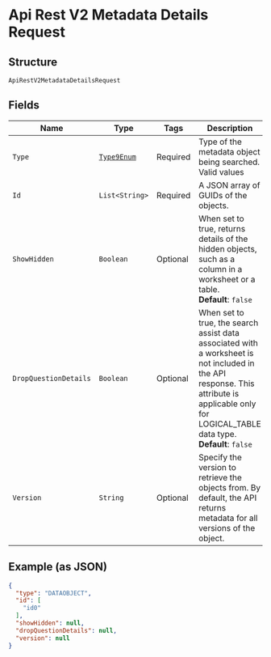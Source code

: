 
# Api Rest V2 Metadata Details Request

## Structure

`ApiRestV2MetadataDetailsRequest`

## Fields

| Name | Type | Tags | Description | Getter | Setter |
|  --- | --- | --- | --- | --- | --- |
| `Type` | [`Type9Enum`](/doc/models/type-9-enum.md) | Required | Type of the metadata object being searched. Valid values | Type9Enum getType() | setType(Type9Enum type) |
| `Id` | `List<String>` | Required | A JSON array of GUIDs of the objects. | List<String> getId() | setId(List<String> id) |
| `ShowHidden` | `Boolean` | Optional | When set to true, returns details of the hidden objects, such as a column in a worksheet or a table.<br>**Default**: `false` | Boolean getShowHidden() | setShowHidden(Boolean showHidden) |
| `DropQuestionDetails` | `Boolean` | Optional | When set to true, the search assist data associated with a worksheet is not included in the API response. This attribute is applicable only for LOGICAL_TABLE data type.<br>**Default**: `false` | Boolean getDropQuestionDetails() | setDropQuestionDetails(Boolean dropQuestionDetails) |
| `Version` | `String` | Optional | Specify the version to retrieve the objects from. By default, the API returns metadata for all versions of the object. | String getVersion() | setVersion(String version) |

## Example (as JSON)

```json
{
  "type": "DATAOBJECT",
  "id": [
    "id0"
  ],
  "showHidden": null,
  "dropQuestionDetails": null,
  "version": null
}
```

